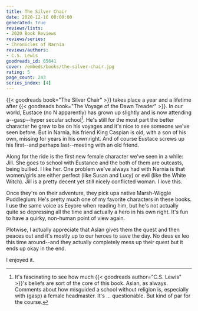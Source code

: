```yaml
---
title: The Silver Chair
date: 2020-12-16 00:00:00
generated: true
reviews/lists:
- 2020 Book Reviews
reviews/series:
- Chronicles of Narnia
reviews/authors:
- C.S. Lewis
goodreads_id: 65641
cover: /embeds/books/the-silver-chair.jpg
rating: 5
page_count: 243
series_index: [4]
---
```

{{< goodreads book="The Silver Chair" >}} takes place a year and a lifetime after {{< goodreads book="The Voyage of the Dawn Treader" >}}. In our world, Eustace (no N apparently) has grown up slightly and is now attending a--gasp--hyper secular school[^belief]. He's still for the most part the better character he grew to be on his voyages and it's nice to see someone we've seen before. But in Narnia, his friend King Caspian is old, with a son of his own, missing for years in his own right. And of course Eustace screws up his first--and perhaps last--meeting with an old friend.  

Along for the ride is the first new female character we've seen in a while: Jill. She goes to school with Eustance and the both of them are outcasts, being bullied. I like her. One problem we've always had with Narnia is that women/girls are either perfect (like Susan and Lucy) or evil (like the White Witch). Jill is a pretty decent yet still nicely conflicted woman. I love this.  

<!--more-->

Once they're on their adventure, they pick upa native Marsh-Wiggle Puddleglum: He's pretty much one of my favorite characters in these books. I use the same voice as Eeyore when reading him, but he's not actually quite so depressing all the time and actually a hero in his own right. It's fun to have a quirky, non-human point of view again.  

Plotwise, I actually appreciate that Aslan gives them the quest and then peaces out and it's mostly up to our heroes to save the day. No deus ex leo this time around--and they actually completely mess up their quest but it ends up okay in the end.  

I enjoyed it.  

[^belief]: It's fascinating to see how much {{< goodreads author="C.S. Lewis" >}}'s beliefs are sort of the core of this book. Aslan, as always. Comments about how misguided a school without religion is, especially with (gasp) a female headmaster. It's ... questionable. But kind of par for the course.